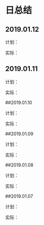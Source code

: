 # 日总结

## 2019.01.12

计划：

实际：

## 2019.01.11

计划：

实际：

##2019.01.10

计划：

实际：

##2019.01.09

计划：

实际：

##2019.01.08

计划：

实际：

##2019.01.07

计划：

实际：